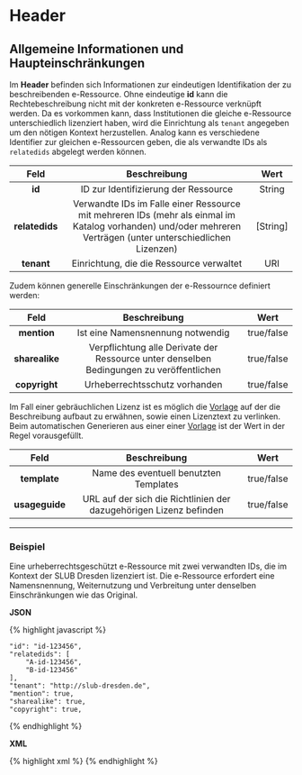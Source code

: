 # Header
## Allgemeine Informationen und Haupteinschränkungen

Im **Header** befinden sich Informationen zur eindeutigen Identifikation der zu beschreibenden e-Ressource. Ohne eindeutige **id** kann die Rechtebeschreibung nicht mit der konkreten e-Ressource verknüpft werden. Da es vorkommen kann, dass Institutionen die gleiche e-Ressource unterschiedlich lizenziert haben, wird die Einrichtung als `tenant` angegeben um den nötigen Kontext herzustellen. Analog kann es verschiedene Identifier zur gleichen e-Ressourcen geben, die als verwandte IDs als `relatedids` abgelegt werden können.



| Feld | Beschreibung | Wert |
| :---:| :----------: | :--: |
|**id**| ID zur Identifizierung der Ressource | String |
|**relatedids**| Verwandte IDs im Falle einer Ressource mit mehreren IDs (mehr als einmal im Katalog vorhanden) und/oder mehreren Verträgen (unter unterschiedlichen Lizenzen) | \[String\] |
|**tenant**| Einrichtung, die die Ressource verwaltet | URI |

Zudem können generelle Einschränkungen der e-Ressournce definiert werden:

| Feld | Beschreibung | Wert |
| :---:| :----------: | :--: |
|**mention**| Ist eine Namensnennung notwendig | true/false|
|**sharealike**| Verpflichtung alle Derivate der Ressource unter denselben Bedingungen zu veröffentlichen | true/false|
|**copyright**| Urheberrechtsschutz vorhanden | true/false|


Im Fall einer gebräuchlichen Lizenz ist es möglich die [Vorlage](../tmpl/beispiele.markdown) auf der die Beschreibung aufbaut zu erwähnen, sowie einen Lizenztext zu verlinken. Beim automatischen Generieren aus einer einer [Vorlage](../tmpl/beispiele.markdown) ist der Wert in der Regel vorausgefüllt.

| Feld | Beschreibung | Wert |
| :---:| :----------: | :--: |
|**template**| Name des eventuell benutzten Templates | true/false|
|**usageguide**| URL auf der sich die Richtlinien der dazugehörigen Lizenz befinden | true/false|

----

### Beispiel

Eine urheberrechtsgeschützt e-Ressource mit zwei verwandten IDs, die im Kontext der SLUB Dresden lizenziert ist. Die e-Ressource erfordert eine Namensnennung, Weiternutzung und Verbreitung unter denselben Einschränkungen wie das Original.

**JSON**

{% highlight javascript %}

    "id": "id-123456",
    "relatedids": [
        "A-id-123456",
        "B-id-123456"
    ],
    "tenant": "http://slub-dresden.de",
    "mention": true,
    "sharealike": true,
    "copyright": true,

{% endhighlight %}

**XML**


{% highlight xml %}
  <item id="id-123456" tenant="http://slub-dresden.de" mention="true" sharealike="true" copyright="true">
    <relatedid id="A-id-123456"/>
    <relatedid id="B-id-123456"/>
  </item>
{% endhighlight %}